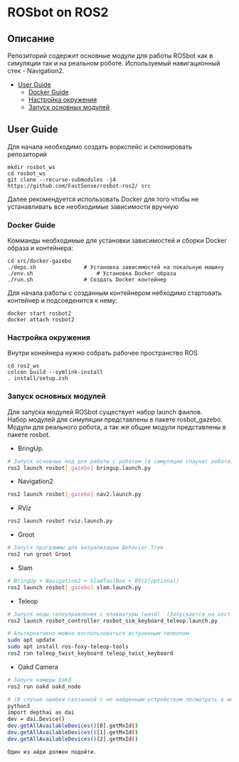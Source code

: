 # ROSbot on ROS2

## Описание
Репозиторий содержит основные модули для работы ROSbot как в симуляции так и на реальном роботе.
Используемый навигационный стек - Navigation2.

<!-- vim-markdown-toc GitLab -->

* [User Guide](#user-guide)
  * [Docker Guide](#docker-guide)
  * [Настройка окружения](#Настройка-окружения)
  * [Запуск основных модулей](#Запуск-основных-модулей)

<!-- vim-markdown-toc -->

## User Guide

Для начала необходимо создать воркспейс и склонировать репозиторий

```
mkdir rosbot_ws
cd rosbot_ws
git clone --recurse-submodules -j4 https://github.com/FastSense/rosbot-ros2/ src
```

Далее рекомендуется использовать Docker для того чтобы не устанавливать все необходимые зависимости вручную

### Docker Guide

Комманды необходимые для установки зависимостей и сборки Docker образа и контейнера:
```
cd src/docker-gazebo
./deps.sh		        # Установка зависимостей на локальную машину
./env.sh			        # Установка Docker образа 
./run.sh				# Создать Docker контейнер
```

Для начала работы с созданным контейнером небходимо стартовать контейнер и подсоеденится к нему:
```
docker start rosbot2 
docker attach rosbot2 
```

### Настройка окружения 

Внутри конейнера нужно собрать рабочее пространство ROS
```
cd ros2_ws
colcon build --symlink-install
. install/setup.zsh
```

### Запуск основных модулей

Для запуска модулей ROSbot существует набор launch фаилов.  
Набор модулей для симуляции представлены в пакете rosbot_gazebo. 
Модули для реального робота, а так же общие модули представлены в пакете rosbot.

- BringUp. 
```bash
# Запуск основных нод для работы с роботом (в симуляции спаунит робота)
ros2 launch rosbot[_gazebo] bringup.launch.py
```

- Navigation2
```bash
ros2 launch rosbot[_gazebo] nav2.launch.py
```

- RViz
```bash
ros2 launch rosbot rviz.launch.py
```

- Groot
```bash
# Запуск программы для визуализации Behavior Tree
ros2 run groot Groot
```

- Slam
```bash
# BringUp + Navigation2 + SlamToolBox + RViz[optional] 
ros2 launch rosbot[_gazebo] slam.launch.py
```

- Teleop
```bash
# Запуск ноды телеуправления с клавиатуры (wasd)  (Запускается на хост машине)
ros2 launch rosbot_controller rosbot_sim_keyboard_teleop.launch.py

# Альтернативно можно воспользоваться встроенным телеопом
sudo apt update
sudo apt install ros-foxy-teleop-tools
ros2 run teleop_twist_keyboard teleop_twist_keyboard   
```

- Oakd Camera
```bash
# Запуск камеры Oakd
ros2 run oakd oakd_node

# (В случае ошибки связанной с не найденным устройством посмотреть в интерпретаторе питона возможные id камеры и поменять в ноде oakd_node - device_id)
python3
import depthai as dai
dev = dai.Device()
dev.getAllAvailableDevices()[0].getMxId()
dev.getAllAvailableDevices()[1].getMxId()
dev.getAllAvailableDevices()[2].getMxId()

Один из айди должен подойти.
```
